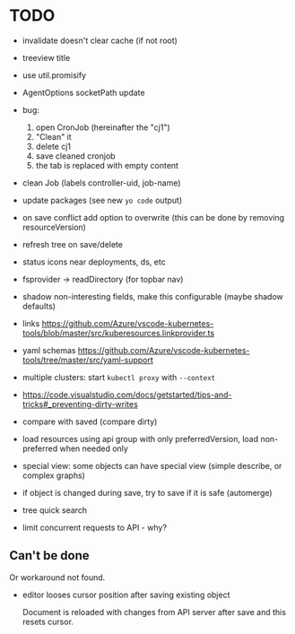 # TODO

- invalidate doesn't clear cache (if not root)
- treeview title
- use util.promisify
- AgentOptions socketPath update
- bug:
  1. open CronJob (hereinafter the "cj1")
  2. "Clean" it
  3. delete cj1
  4. save cleaned cronjob
  5. the tab is replaced with empty content
- clean Job (labels controller-uid, job-name)

- update packages (see new `yo code` output)
- on save conflict add option to overwrite (this can be done by removing resourceVersion)
- refresh tree on save/delete
- status icons near deployments, ds, etc

- fsprovider -> readDirectory (for topbar nav)
- shadow non-interesting fields, make this configurable (maybe shadow defaults)
- links https://github.com/Azure/vscode-kubernetes-tools/blob/master/src/kuberesources.linkprovider.ts
- yaml schemas https://github.com/Azure/vscode-kubernetes-tools/tree/master/src/yaml-support
- multiple clusters: start `kubectl proxy` with `--context`

- https://code.visualstudio.com/docs/getstarted/tips-and-tricks#_preventing-dirty-writes
- compare with saved (compare dirty)
- load resources using api group with only preferredVersion, load non-preferred when needed only
- special view: some objects can have special view (simple describe, or complex graphs)
- if object is changed during save, try to save if it is safe (automerge)
- tree quick search
- limit concurrent requests to API - why?


## Can't be done

Or workaround not found.

- editor looses cursor position after saving existing object

  Document is reloaded with changes from API server after save and this resets cursor.
